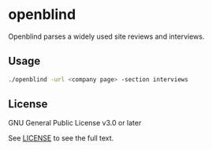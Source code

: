 # openblind

Openblind parses a widely used site reviews and interviews.

## Usage

```bash
./openblind -url <company page> -section interviews
```

## License

GNU General Public License v3.0 or later

See [LICENSE](LICENSE) to see the full text.